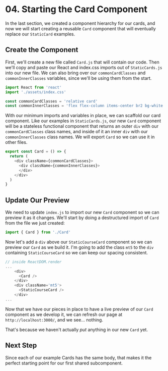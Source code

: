 # 04. Starting the Card Component
In the last section, we created a component hierarchy for our cards, and now we will start creating a reusable `Card` component that will eventually replace our `StaticCard` examples.

## Create the Component
First, we'll create a new file called `Card.js` that will contain our code. Then we'll copy and paste our React and index.css imports out of `StaticCards.js` into our new file. We can also bring over our `commonCardClasses` and `commonInnerClasses` variables, since we'll be using them from the start.

```javascript
import React from 'react'
import './assets/index.css'

const commonCardClasses = 'relative card'
const commonInnerClasses = 'flex flex-column items-center br2 bg-white navy relative z-1 card-course-inner'
```

With our minimum imports and variables in place, we can scaffold our card component. Like our examples in `StaticCards.js`, our new `Card` component will be a stateless functional component that returns an outer `div` with our `commonCardClasses` class names, and inside of it an inner `div` with our `commonInnerClasses` class names. We will export `Card` so we can use it in other files.

```javascript
export const Card = () => {
  return (
    <div className={commonCardClasses}>
      <div className={commonInnerClasses}>
      </div>
    </div>
  )
}
```

## Update Our Preview
We need to update `index.js` to import our new `Card` component so we can preview it as it changes. We'll start by doing a destructured import of `Card` from the file we just created:

```javascript
import { Card } from './Card'
```

Now let's add a `div` above our `StaticCourseCard` component so we can preview our `Card` as we build it. I'm going to add the class `mt5` to the `div` containing `StaticCourseCard` so we can keep our spacing consistent. 

```javascript
// inside ReactDOM.render
...
    <div>
      <Card />
    </div>
    <div className='mt5'>
      <StaticCourseCard />
    </div>
...
```

Now that we have our pieces in place to have a live preview of our `Card` component as we develop it, we can refresh our page at `http://localhost:3000/`, and we see... nothing.

That's because we haven't actually _put_ anything in our new `Card` yet. 


## Next Step
Since each of our example Cards has the same body, that makes it the perfect starting point for our first shared subcomponent.

